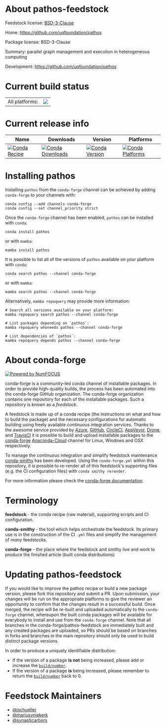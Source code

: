 About pathos-feedstock
======================

Feedstock license: [BSD-3-Clause](https://github.com/conda-forge/pathos-feedstock/blob/main/LICENSE.txt)

Home: https://github.com/uqfoundation/pathos

Package license: BSD-3-Clause

Summary: parallel graph management and execution in heterogeneous computing

Development: https://github.com/uqfoundation/pathos

Current build status
====================


<table><tr><td>All platforms:</td>
    <td>
      <a href="https://dev.azure.com/conda-forge/feedstock-builds/_build/latest?definitionId=5467&branchName=main">
        <img src="https://dev.azure.com/conda-forge/feedstock-builds/_apis/build/status/pathos-feedstock?branchName=main">
      </a>
    </td>
  </tr>
</table>

Current release info
====================

| Name | Downloads | Version | Platforms |
| --- | --- | --- | --- |
| [![Conda Recipe](https://img.shields.io/badge/recipe-pathos-green.svg)](https://anaconda.org/conda-forge/pathos) | [![Conda Downloads](https://img.shields.io/conda/dn/conda-forge/pathos.svg)](https://anaconda.org/conda-forge/pathos) | [![Conda Version](https://img.shields.io/conda/vn/conda-forge/pathos.svg)](https://anaconda.org/conda-forge/pathos) | [![Conda Platforms](https://img.shields.io/conda/pn/conda-forge/pathos.svg)](https://anaconda.org/conda-forge/pathos) |

Installing pathos
=================

Installing `pathos` from the `conda-forge` channel can be achieved by adding `conda-forge` to your channels with:

```
conda config --add channels conda-forge
conda config --set channel_priority strict
```

Once the `conda-forge` channel has been enabled, `pathos` can be installed with `conda`:

```
conda install pathos
```

or with `mamba`:

```
mamba install pathos
```

It is possible to list all of the versions of `pathos` available on your platform with `conda`:

```
conda search pathos --channel conda-forge
```

or with `mamba`:

```
mamba search pathos --channel conda-forge
```

Alternatively, `mamba repoquery` may provide more information:

```
# Search all versions available on your platform:
mamba repoquery search pathos --channel conda-forge

# List packages depending on `pathos`:
mamba repoquery whoneeds pathos --channel conda-forge

# List dependencies of `pathos`:
mamba repoquery depends pathos --channel conda-forge
```


About conda-forge
=================

[![Powered by
NumFOCUS](https://img.shields.io/badge/powered%20by-NumFOCUS-orange.svg?style=flat&colorA=E1523D&colorB=007D8A)](https://numfocus.org)

conda-forge is a community-led conda channel of installable packages.
In order to provide high-quality builds, the process has been automated into the
conda-forge GitHub organization. The conda-forge organization contains one repository
for each of the installable packages. Such a repository is known as a *feedstock*.

A feedstock is made up of a conda recipe (the instructions on what and how to build
the package) and the necessary configurations for automatic building using freely
available continuous integration services. Thanks to the awesome service provided by
[Azure](https://azure.microsoft.com/en-us/services/devops/), [GitHub](https://github.com/),
[CircleCI](https://circleci.com/), [AppVeyor](https://www.appveyor.com/),
[Drone](https://cloud.drone.io/welcome), and [TravisCI](https://travis-ci.com/)
it is possible to build and upload installable packages to the
[conda-forge](https://anaconda.org/conda-forge) [Anaconda-Cloud](https://anaconda.org/)
channel for Linux, Windows and OSX respectively.

To manage the continuous integration and simplify feedstock maintenance
[conda-smithy](https://github.com/conda-forge/conda-smithy) has been developed.
Using the ``conda-forge.yml`` within this repository, it is possible to re-render all of
this feedstock's supporting files (e.g. the CI configuration files) with ``conda smithy rerender``.

For more information please check the [conda-forge documentation](https://conda-forge.org/docs/).

Terminology
===========

**feedstock** - the conda recipe (raw material), supporting scripts and CI configuration.

**conda-smithy** - the tool which helps orchestrate the feedstock.
                   Its primary use is in the construction of the CI ``.yml`` files
                   and simplify the management of *many* feedstocks.

**conda-forge** - the place where the feedstock and smithy live and work to
                  produce the finished article (built conda distributions)


Updating pathos-feedstock
=========================

If you would like to improve the pathos recipe or build a new
package version, please fork this repository and submit a PR. Upon submission,
your changes will be run on the appropriate platforms to give the reviewer an
opportunity to confirm that the changes result in a successful build. Once
merged, the recipe will be re-built and uploaded automatically to the
`conda-forge` channel, whereupon the built conda packages will be available for
everybody to install and use from the `conda-forge` channel.
Note that all branches in the conda-forge/pathos-feedstock are
immediately built and any created packages are uploaded, so PRs should be based
on branches in forks and branches in the main repository should only be used to
build distinct package versions.

In order to produce a uniquely identifiable distribution:
 * If the version of a package **is not** being increased, please add or increase
   the [``build/number``](https://docs.conda.io/projects/conda-build/en/latest/resources/define-metadata.html#build-number-and-string).
 * If the version of a package **is** being increased, please remember to return
   the [``build/number``](https://docs.conda.io/projects/conda-build/en/latest/resources/define-metadata.html#build-number-and-string)
   back to 0.

Feedstock Maintainers
=====================

* [@jschueller](https://github.com/jschueller/)
* [@mariusvniekerk](https://github.com/mariusvniekerk/)
* [@synapticarbors](https://github.com/synapticarbors/)

